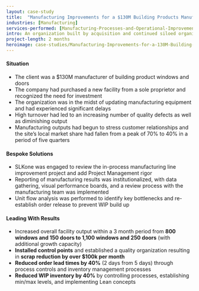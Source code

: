 ```yaml
---
layout: case-study
title:  "Manufacturing Improvements for a $130M Building Products Manufacturer"
industries: [Manufacturing]
services-performed: [Manufacturing-Processes-and-Operational-Improvements, Organizational-Design-and-Alignment]
intro: An organization built by acquisition and continued siloed organizations led to a bloated facility footprint across a global organization
project-length: 2 months
heroimage: case-studies/Manufacturing-Improvements-for-a-130M-Building-Products-Manufacturer.jpg
---
```


#### Situation
- The client was a $130M manufacturer of building product windows and doors
- The company had purchased a new facility from a sole proprietor and recognized the need for investment
- The organization was in the midst of updating manufacturing equipment and had experienced significant delays
- High turnover had led to an increasing number of quality defects as well as diminishing output
- Manufacturing outputs had begun to stress customer relationships and the site’s local market share had fallen from a peak of 70% to 40% in a period of five quarters

#### Bespoke Solutions
- SLKone was engaged to review the in-process manufacturing line improvement project and add Project Management rigor
- Reporting of manufacturing results was institutionalized, with data gathering, visual performance boards, and a review process with the manufacturing team was implemented
- Unit flow analysis was performed to identify key bottlenecks and re-establish order release to prevent WIP build up

#### Leading With Results
- Increased overall facility output within a 3 month period from **800 windows and 150 doors to 1,100 windows and 250 doors** (with additional growth capacity)
- **Installed control points** and established a quality organization resulting in **scrap reduction by over $100k per month**
- **Reduced order lead times by 40%** (2 days from 5 days) through process controls and inventory management processes
- **Reduced WIP inventory by 40%** by controlling processes, establishing min/max levels, and implementing Lean concepts

